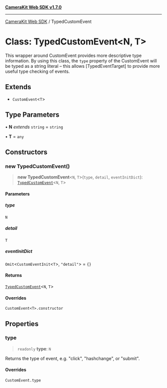 [**CameraKit Web SDK v1.7.0**](../README.md)

***

[CameraKit Web SDK](../globals.md) / TypedCustomEvent

# Class: TypedCustomEvent\<N, T\>

This wrapper around CustomEvent provides more descriptive type information. By using this class, the `type` property
of the CustomEvent will be typed as a string literal – this allows [TypedEventTarget] to provide more useful type
checking of events.

## Extends

- `CustomEvent`\<`T`\>

## Type Parameters

• **N** *extends* `string` = `string`

• **T** = `any`

## Constructors

### new TypedCustomEvent()

> **new TypedCustomEvent**\<`N`, `T`\>(`type`, `detail`, `eventInitDict`): [`TypedCustomEvent`](TypedCustomEvent.md)\<`N`, `T`\>

#### Parameters

##### type

`N`

##### detail

`T`

##### eventInitDict

`Omit`\<`CustomEventInit`\<`T`\>, `"detail"`\> = `{}`

#### Returns

[`TypedCustomEvent`](TypedCustomEvent.md)\<`N`, `T`\>

#### Overrides

`CustomEvent<T>.constructor`

## Properties

### type

> `readonly` **type**: `N`

Returns the type of event, e.g. "click", "hashchange", or "submit".

#### Overrides

`CustomEvent.type`
